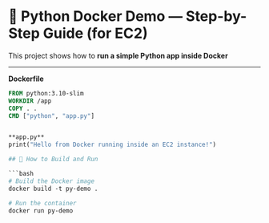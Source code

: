 # 🐳 Python Docker Demo — Step-by-Step Guide (for EC2)

This project shows how to **run a simple Python app inside Docker**

---


**Dockerfile**
```dockerfile
FROM python:3.10-slim
WORKDIR /app
COPY . .
CMD ["python", "app.py"]


**app.py**
print("Hello from Docker running inside an EC2 instance!")

## 🚀 How to Build and Run

```bash
# Build the Docker image
docker build -t py-demo .

# Run the container
docker run py-demo




